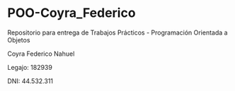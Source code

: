# POO-Coyra_Federico
Repositorio para entrega de Trabajos Prácticos - Programación Orientada a Objetos

Coyra Federico Nahuel

Legajo: 182939

DNI: 44.532.311